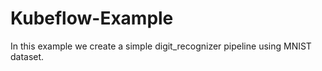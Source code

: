 # Kubeflow-Example
In this example we create a simple digit_recognizer pipeline using MNIST dataset.
